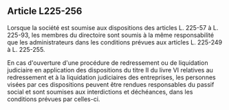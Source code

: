 Article L225-256
----
Lorsque la société est soumise aux dispositions des articles L. 225-57 à L.
225-93, les membres du directoire sont soumis à la même responsabilité que les
administrateurs dans les conditions prévues aux articles L. 225-249 à L.
225-255.

En cas d'ouverture d'une procédure de redressement ou de liquidation judiciaire
en application des dispositions du titre II du livre VI relatives au
redressement et à la liquidation judiciaires des entreprises, les personnes
visées par ces dispositions peuvent être rendues responsables du passif social
et sont soumises aux interdictions et déchéances, dans les conditions prévues
par celles-ci.
